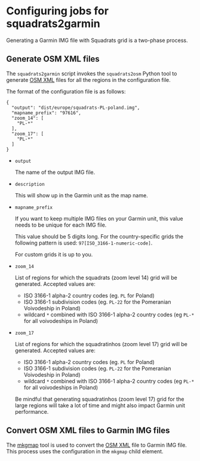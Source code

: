 # Configuring jobs for squadrats2garmin

Generating a Garmin IMG file with Squadrats grid is a two-phase process.

## Generate OSM XML files
The `squadrats2garmin` script invokes the `squadrats2osm` Python tool to generate [OSM XML](https://wiki.openstreetmap.org/wiki/OSM_XML) files for all the regions in the configuration file.

The format of the configuration file is as follows:

```
{
  "output": "dist/europe/squadrats-PL-poland.img",
  "mapname_prefix": "97616",
  "zoom_14": [
    "PL-*"
  ],
  "zoom_17": [
    "PL-*"
  ]
}
```

* `output`

    The name of the output IMG file.

* `description`

    This will show up in the Garmin unit as the map name.

* `mapname_prefix`

    If you want to keep multiple IMG files on your Garmin unit, this value needs to be unique for each IMG file.

    This value should be 5 digits long. For the country-specific grids the following pattern is used: `97[ISO_3166-1-numeric-code]`.

    For custom grids it is up to you.

* `zoom_14`

    List of regions for which the squadrats (zoom level 14) grid will be generated. Accepted values are:

    * ISO 3166-1 alpha-2 country codes (eg. `PL` for Poland)
    * ISO 3166-1 subdivision codes (eg. `PL-22` for the Pomeranian Voivodeship in Poland)
    * wildcard `*` combined with ISO 3166-1 alpha-2 country codes (eg `PL-*` for all voivodeships in Poland)

* `zoom_17`

    List of regions for which the squadratinhos (zoom level 17) grid will be generated. Accepted values are:

    * ISO 3166-1 alpha-2 country codes (eg. `PL` for Poland)
    * ISO 3166-1 subdivision codes (eg. `PL-22` for the Pomeranian Voivodeship in Poland)
    * wildcard `*` combined with ISO 3166-1 alpha-2 country codes (eg `PL-*` for all voivodeships in Poland)

    Be mindful that generating squadratinhos (zoom level 17) grid for the large regions will take a lot of time and might also impact Garmin unit performance.

## Convert OSM XML files to Garmin IMG files
The [mkgmap](https://www.mkgmap.org.uk/) tool is used to convert the [OSM XML](https://wiki.openstreetmap.org/wiki/OSM_XML) file to Garmin IMG file. This process uses the configuration in the `mkgmap` child element.